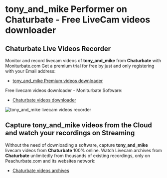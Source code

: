 # tony_and_mike Performer on Chaturbate - Free LiveCam videos downloader

## Chaturbate Live Videos Recorder

Monitor and record livecam videos of **tony_and_mike** from **Chaturbate** with Moniturbate.com
Get a premium trial for free by just and only registering with your Email address:
* [tony_and_mike Premium videos downloader](https://moniturbate.com/request-demo-licence-key.html)

Free livecam videos downloader - Moniturbate Software:
* [Chaturbate videos downloader](https://moniturbate.com/moniturbate-download-software.html)

![tony_and_mike livecam videos recorder](https://peachurnet.com/templates/moniturbate-software.png)


## Capture tony_and_mike videos from the Cloud and watch your recordings on Streaming

Without the need of downloading a software, capture **tony_and_mike** livecam videos from **Chaturbate** 100% online.
Watch Livecam archives from **Chaturbate** unlimitedly from thousands of existing recordings, only on Peachurbate.com and its websites network:
* [Chaturbate videos archives](https://peachurnet.com/)
